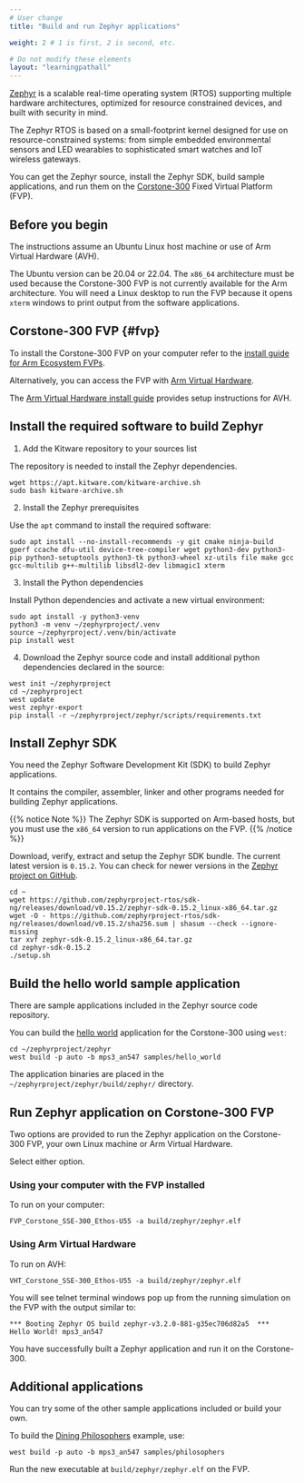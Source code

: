 ```yaml
---
# User change
title: "Build and run Zephyr applications"

weight: 2 # 1 is first, 2 is second, etc.

# Do not modify these elements
layout: "learningpathall"
---
```

[Zephyr](https://zephyrproject.org/) is a scalable real-time operating system (RTOS) supporting multiple hardware architectures, optimized for resource constrained devices, and built with security in mind.

The Zephyr RTOS is based on a small-footprint kernel designed for use on resource-constrained systems: from simple embedded environmental sensors and LED wearables to sophisticated smart watches and IoT wireless gateways.

You can get the Zephyr source, install the Zephyr SDK, build sample applications, and run them on the [Corstone-300](https://developer.arm.com/Processors/Corstone-300) Fixed Virtual Platform (FVP).

## Before you begin 

The instructions assume an Ubuntu Linux host machine or use of Arm Virtual Hardware (AVH).

The Ubuntu version can be 20.04 or 22.04. The `x86_64` architecture must be used because the Corstone-300 FVP is not currently available for the Arm architecture. You will need a Linux desktop to run the FVP because it opens `xterm` windows to print output from the software applications. 

## Corstone-300 FVP {#fvp}

To install the Corstone-300 FVP on your computer refer to the [install guide for Arm Ecosystem FVPs](/install-guides/ecosystem_fvp/). 

Alternatively, you can access the FVP with [Arm Virtual Hardware](https://www.arm.com/products/development-tools/simulation/virtual-hardware). 

The [Arm Virtual Hardware install guide](/install-guides/avh#corstone) provides setup instructions for AVH. 

## Install the required software to build Zephyr

1. Add the Kitware repository to your sources list

The repository is needed to install the Zephyr dependencies.

```console
wget https://apt.kitware.com/kitware-archive.sh
sudo bash kitware-archive.sh
```

2. Install the Zephyr prerequisites

Use the `apt` command to install the required software:

```console
sudo apt install --no-install-recommends -y git cmake ninja-build gperf ccache dfu-util device-tree-compiler wget python3-dev python3-pip python3-setuptools python3-tk python3-wheel xz-utils file make gcc gcc-multilib g++-multilib libsdl2-dev libmagic1 xterm
```

3. Install the Python dependencies 

Install Python dependencies and activate a new virtual environment:

```console
sudo apt install -y python3-venv
python3 -m venv ~/zephyrproject/.venv
source ~/zephyrproject/.venv/bin/activate
pip install west
```

4. Download the Zephyr source code and install additional python dependencies declared in the source:

```console
west init ~/zephyrproject
cd ~/zephyrproject
west update
west zephyr-export
pip install -r ~/zephyrproject/zephyr/scripts/requirements.txt
```

## Install Zephyr SDK

You need the Zephyr Software Development Kit (SDK) to build Zephyr applications.

It contains the compiler, assembler, linker and other programs needed for building Zephyr applications. 

{{% notice Note %}}
The Zephyr SDK is supported on Arm-based hosts, but you must use the `x86_64` version to run applications on the FVP. 
{{% /notice %}}

Download, verify, extract and setup the Zephyr SDK bundle. The current latest version is `0.15.2`. You can check for newer versions in the [Zephyr project on GitHub](https://github.com/zephyrproject-rtos/sdk-ng/releases).

```console
cd ~
wget https://github.com/zephyrproject-rtos/sdk-ng/releases/download/v0.15.2/zephyr-sdk-0.15.2_linux-x86_64.tar.gz
wget -O - https://github.com/zephyrproject-rtos/sdk-ng/releases/download/v0.15.2/sha256.sum | shasum --check --ignore-missing
tar xvf zephyr-sdk-0.15.2_linux-x86_64.tar.gz
cd zephyr-sdk-0.15.2
./setup.sh
```

## Build the hello world sample application

There are sample applications included in the Zephyr source code repository. 

You can build the [hello world](https://docs.zephyrproject.org/latest/samples/hello_world/README.html) application for the Corstone-300 using `west`: 

```console
cd ~/zephyrproject/zephyr
west build -p auto -b mps3_an547 samples/hello_world
```

The application binaries are placed in the `~/zephyrproject/zephyr/build/zephyr/` directory.

## Run Zephyr application on Corstone-300 FVP

Two options are provided to run the Zephyr application on the Corstone-300 FVP, your own Linux machine or Arm Virtual Hardware. 

Select either option. 

### Using your computer with the FVP installed 

To run on your computer: 

```console
FVP_Corstone_SSE-300_Ethos-U55 -a build/zephyr/zephyr.elf
```

### Using Arm Virtual Hardware

To run on AVH:

```console
VHT_Corstone_SSE-300_Ethos-U55 -a build/zephyr/zephyr.elf
```

You will see telnet terminal windows pop up from the running simulation on the FVP with the output similar to:

```output
*** Booting Zephyr OS build zephyr-v3.2.0-881-g35ec706d82a5  ***
Hello World! mps3_an547
```

You have successfully built a Zephyr application and run it on the Corstone-300. 

## Additional applications

You can try some of the other sample applications included or build your own.

To build the [Dining Philosophers](https://docs.zephyrproject.org/latest/samples/philosophers/README.html) example, use:

```console
west build -p auto -b mps3_an547 samples/philosophers
```

Run the new executable at `build/zephyr/zephyr.elf` on the FVP. 

